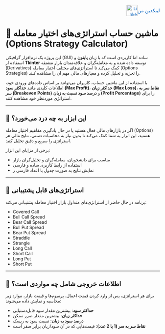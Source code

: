 <p align="right">
  <a href="https://www.linkedin.com/in/rasoul-eshghi/" target="_blank" style="text-decoration: none; display: inline-flex; align-items: center; font-family: 'Segoe UI', 'Helvetica', sans-serif; color: #0a66c2;">
    <img src="https://cdn-icons-png.flaticon.com/512/174/174857.png" width="36" height="36" alt="LinkedIn" style="margin-left: 8px;">
    <span style="font-size: 16px;">لینکدین من</span>
  </a>
</p>

# 🎯 ماشین حساب استراتژی‌های اختیار معامله (Options Strategy Calculator)

این پروژه یک نرم‌افزار گرافیکی (GUI) ساده اما کاربردی است که با زبان **پایتون** و استفاده از **Tkinter** توسعه داده شده و به معامله‌گران و علاقه‌مندان بازار مشتقه (Derivatives) کمک می‌کند تا استراتژی‌های مختلف اختیار معامله (Options Strategies) را تجزیه و تحلیل کرده و معیارهای مالی مهم آن را مشاهده کنند.

با استفاده از این ماشین حساب، کاربران می‌توانند بر اساس داده‌های ورودی خود، اطلاعات کلیدی مانند **حداکثر سود (Max Profit)**، **حداکثر زیان (Max Loss)**، **نقاط سر به سر (Breakeven Points)** و **درصد سود نسبت به زیان (Profit Percentage)** را برای استراتژی موردنظر خود مشاهده کنند.

---

## 🧠 این ابزار به چه درد می‌خورد؟

اگر در بازارهای مالی فعال هستید یا در حال یادگیری مفاهیم اختیار معامله (Options) هستید، این ابزار به شما کمک می‌کند تا بدون نیاز به محاسبات دستی، نتایج مالی هر استراتژی را سریع و دقیق تحلیل کنید.

برخی از مزایای این ابزار:

- مناسب برای دانشجویان، معامله‌گران و تحلیل‌گران بازار
- استفاده از رابط کاربری ساده و فارسی
- نمایش نتایج به صورت جدول با اعداد فارسی
ر

---

## 📌 استراتژی‌های قابل پشتیبانی

برنامه در حال حاضر از استراتژی‌های متداول بازار اختیار معامله پشتیبانی می‌کند:

- Covered Call
- Bull Call Spread
- Bear Call Spread
- Bull Put Spread
- Bear Put Spread
- Straddle
- Strangle
- Long Call
- Short Call
- Long Put
- Short Put

---

## 🧮 اطلاعات خروجی شامل چه مواردی است؟

برای هر استراتژی، پس از وارد کردن قیمت اعمال، پرمیوم‌ها و قیمت بازار، موارد زیر محاسبه و نمایش داده می‌شوند:

- **حداکثر سود**: بیشترین مقدار سود قابل‌دستیابی
- **حداکثر زیان**: بیشترین مقدار ضرر ممکن
- **درصد سود به زیان**: نسبت سود به ریسک
- **نقاط سر به سر (1 یا 2 عدد)**: قیمت‌هایی که در آن سود/زیان برابر صفر است

